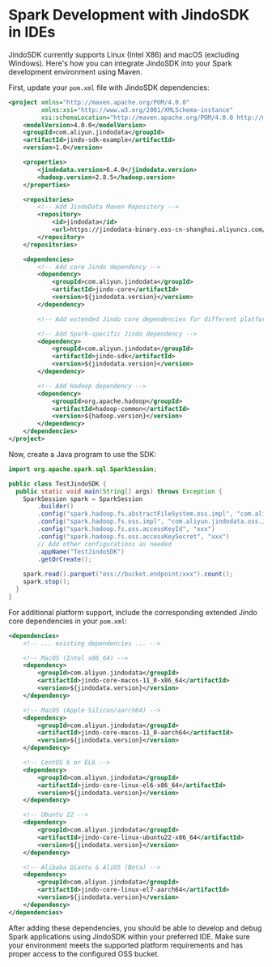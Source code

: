 # Spark Development with JindoSDK in IDEs

JindoSDK currently supports Linux (Intel X86) and macOS (excluding Windows). Here's how you can integrate JindoSDK into your Spark development environment using Maven.

First, update your `pom.xml` file with JindoSDK dependencies:

```xml
<project xmlns="http://maven.apache.org/POM/4.0.0"
         xmlns:xsi="http://www.w3.org/2001/XMLSchema-instance"
         xsi:schemaLocation="http://maven.apache.org/POM/4.0.0 http://maven.apache.org/xsd/maven-4.0.0.xsd">
    <modelVersion>4.0.0</modelVersion>
    <groupId>com.aliyun.jindodata</groupId>
    <artifactId>jindo-sdk-example</artifactId>
    <version>1.0</version>

    <properties>
        <jindodata.version>6.4.0</jindodata.version>
        <hadoop.version>2.8.5</hadoop.version>
    </properties>

    <repositories>
        <!-- Add JindoData Maven Repository -->
        <repository>
            <id>jindodata</id>
            <url>https://jindodata-binary.oss-cn-shanghai.aliyuncs.com/mvn-repo/</url>
        </repository>
    </repositories>

    <dependencies>
        <!-- Add core Jindo dependency -->
        <dependency>
            <groupId>com.aliyun.jindodata</groupId>
            <artifactId>jindo-core</artifactId>
            <version>${jindodata.version}</version>
        </dependency>

        <!-- Add extended Jindo core dependencies for different platforms if needed -->

        <!-- Add Spark-specific Jindo dependency -->
        <dependency>
            <groupId>com.aliyun.jindodata</groupId>
            <artifactId>jindo-sdk</artifactId>
            <version>${jindodata.version}</version>
        </dependency>

        <!-- Add Hadoop dependency -->
        <dependency>
            <groupId>org.apache.hadoop</groupId>
            <artifactId>hadoop-common</artifactId>
            <version>${hadoop.version}</version>
        </dependency>
    </dependencies>
</project>
```

Now, create a Java program to use the SDK:

```java
import org.apache.spark.sql.SparkSession;

public class TestJindoSDK {
  public static void main(String[] args) throws Exception {
    SparkSession spark = SparkSession
        .builder()
        .config("spark.hadoop.fs.abstractFileSystem.oss.impl", "com.aliyun.jindodata.oss.OSS")
        .config("spark.hadoop.fs.oss.impl", "com.aliyun.jindodata.oss.JindoOssFileSystem")
        .config("spark.hadoop.fs.oss.accessKeyId", "xxx")
        .config("spark.hadoop.fs.oss.accessKeySecret", "xxx")
        // Add other configurations as needed
        .appName("TestJindoSDK")
        .getOrCreate();
    
    spark.read().parquet("oss://bucket.endpoint/xxx").count();
    spark.stop();
  }
}
```

For additional platform support, include the corresponding extended Jindo core dependencies in your `pom.xml`:

```xml
<dependencies>
    <!-- ... existing dependencies ... -->

    <!-- MacOS (Intel x86_64) -->
    <dependency>
        <groupId>com.aliyun.jindodata</groupId>
        <artifactId>jindo-core-macos-11_0-x86_64</artifactId>
        <version>${jindodata.version}</version>
    </dependency>

    <!-- MacOS (Apple Silicon/aarch64) -->
    <dependency>
        <groupId>com.aliyun.jindodata</groupId>
        <artifactId>jindo-core-macos-11_0-aarch64</artifactId>
        <version>${jindodata.version}</version>
    </dependency>

    <!-- CentOS 6 or EL6 -->
    <dependency>
        <groupId>com.aliyun.jindodata</groupId>
        <artifactId>jindo-core-linux-el6-x86_64</artifactId>
        <version>${jindodata.version}</version>
    </dependency>

    <!-- Ubuntu 22 -->
    <dependency>
        <groupId>com.aliyun.jindodata</groupId>
        <artifactId>jindo-core-linux-ubuntu22-x86_64</artifactId>
        <version>${jindodata.version}</version>
    </dependency>

    <!-- Alibaba Qiantu & AliOS (Beta) -->
    <dependency>
        <groupId>com.aliyun.jindodata</groupId>
        <artifactId>jindo-core-linux-el7-aarch64</artifactId>
        <version>${jindodata.version}</version>
    </dependency>
</dependencies>
```

After adding these dependencies, you should be able to develop and debug Spark applications using JindoSDK within your preferred IDE. Make sure your environment meets the supported platform requirements and has proper access to the configured OSS bucket.